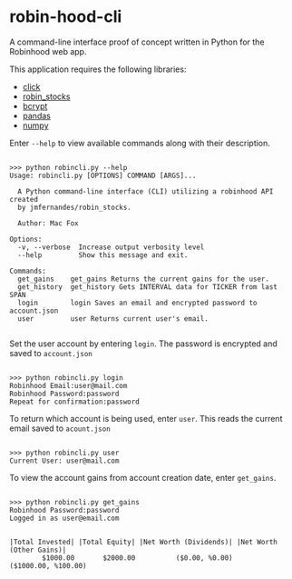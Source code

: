 # robin-hood-cli
A command-line interface proof of concept written in Python for the Robinhood web app.

This application requires the following libraries:
* [click](https://github.com/pallets/click)
* [robin_stocks](https://github.com/jmfernandes/robin_stocks)
* [bcrypt](https://github.com/pyca/bcrypt)
* [pandas](https://github.com/pandas-dev/pandas)
* [numpy](https://github.com/numpy/numpy)

Enter ```--help``` to view available commands along with their description.

```

>>> python robincli.py --help
Usage: robincli.py [OPTIONS] COMMAND [ARGS]...

  A Python command-line interface (CLI) utilizing a robinhood API created
  by jmfernandes/robin_stocks.

  Author: Mac Fox

Options:
  -v, --verbose  Increase output verbosity level
  --help         Show this message and exit.

Commands:
  get_gains    get_gains Returns the current gains for the user.
  get_history  get_history Gets INTERVAL data for TICKER from last SPAN
  login        login Saves an email and encrypted password to account.json
  user         user Returns current user's email.
  
```

Set the user account by entering ```login```. The password is encrypted and saved to ```account.json```

```

>>> python robincli.py login
Robinhood Email:user@mail.com
Robinhood Password:password
Repeat for confirmation:password

```

To return which account is being used, enter ```user```. This reads the current email saved to ```acount.json```

```

>>> python robincli.py user
Current User: user@mail.com

```

To view the account gains from account creation date, enter ```get_gains```.

```

>>> python robincli.py get_gains
Robinhood Password:password
Logged in as user@email.com


|Total Invested| |Total Equity| |Net Worth (Dividends)| |Net Worth (Other Gains)|
        $1000.00       $2000.00          ($0.00, %0.00)       ($1000.00, %100.00)

```
